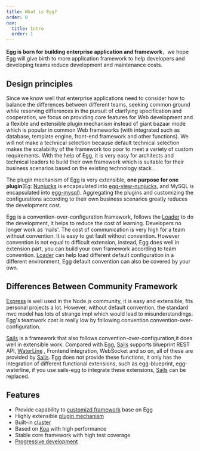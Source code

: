 ```yaml
---
title: What is Egg?
order: 0
nav:
  title: Intro
  order: 1
---
```


**Egg is born for building enterprise application and framework**，we hope Egg will give birth to more application framework to help developers and developing teams reduce development and maintenance costs.

## Design principles

Since we know well that enterprise applications need to consider how to balance the differences between different teams, seeking common ground while reserving differences in the pursuit of clarifying specification and cooperation, we focus on providing core features for Web development and a flexible and extensible plugin mechanism instead of giant bazaar mode which is popular in common Web frameworks (with integrated such as database, template engine, front-end framework and other functions). We will not make a technical selection because default technical selection makes the scalability of the framework too poor to meet a variety of custom requirements. With the help of Egg, it is very easy for architects and technical leaders to build their own framework which is suitable for their business scenarios based on the existing technology stack .

The plugin mechanism of Egg is very extensible, **one purpose for one plugin**(Eg: [Nunjucks] is encapsulated into [egg-view-nunjucks](https://github.com/eggjs/egg-view-nunjucks), and MySQL is encapsulated into [egg-mysql](https://github.com/eggjs/egg-mysql)). Aggregating the plugins and customizing the configurations according to their own business scenarios greatly reduces the development cost.

Egg is a convention-over-configuration framework, follows the [Loader](./advanced/loader.md) to do the development, it helps to reduce the cost of learning. Developers no longer work as 'nails'. The cost of communication is very high for a team without convention. It is easy to get fault without convention. However convention is not equal to difficult extension, instead, Egg does well in extension part, you can build your own framework according to team convention. [Loader](./advanced/loader.md) can help load different default configuration in a different environment, Egg default convention can also be covered by your own.

## Differences Between Community Framework

[Express] is well used in the Node.js community, it is easy and extensible, fits personal projects a lot. However, without default convention, the standard mvc model has lots of strange impl which would lead to misunderstandings. Egg's teamwork cost is really low by following convention convention-over-configuration.

[Sails] is a framework that also follows convention-over-configuration,it does well in extensible work. Compared with Egg, [Sails] supports blueprint REST API, [WaterLine] , Frontend integration, WebSocket and so on, all of these are provided by [Sails]. Egg does not provide these functions, it only has the integration of different functional extensions, such as egg-blueprint, egg-waterline, if you use sails-egg to integrate these extensions, [Sails] can be replaced.

## Features

- Provide capability to [customizd framework](./advanced/framework.md) base on Egg
- Highly extensible [plugin mechanism](./basics/plugin.md)
- Built-in [cluster](./advanced/cluster-client.md)
- Based on [Koa] with high performance
- Stable core framework with high test coverage
- [Progressive development](./intro/progressive.md)

[sails]: http://sailsjs.com
[express]: http://expressjs.com
[koa]: http://koajs.com
[nunjucks]: https://mozilla.github.io/nunjucks
[waterline]: https://github.com/balderdashy/waterline
